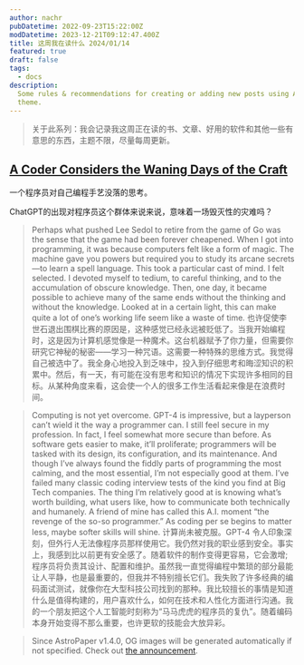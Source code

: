 ```yaml
---
author: nachr
pubDatetime: 2022-09-23T15:22:00Z
modDatetime: 2023-12-21T09:12:47.400Z
title: 这周我在读什么 2024/01/14
featured: true
draft: false
tags:
  - docs
description:
  Some rules & recommendations for creating or adding new posts using AstroPaper
  theme.
---
```


> 关于此系列：我会记录我这周正在读的书、文章、好用的软件和其他一些有意思的东西，主题不限，尽量每周更新。

## [A Coder Considers the Waning Days of the Craft](https://www.newyorker.com/magazine/2023/11/20/a-coder-considers-the-waning-days-of-the-craft)

一个程序员对自己编程手艺没落的思考。

ChatGPT的出现对程序员这个群体来说来说，意味着一场毁灭性的灾难吗？

> Perhaps what pushed Lee Sedol to retire from the game of Go was the sense that the game had been forever cheapened. When I got into programming, it was because computers felt like a form of magic. The machine gave you powers but required you to study its arcane secrets—to learn a spell language. This took a particular cast of mind. I felt selected. I devoted myself to tedium, to careful thinking, and to the accumulation of obscure knowledge. Then, one day, it became possible to achieve many of the same ends without the thinking and without the knowledge. Looked at in a certain light, this can make quite a lot of one’s working life seem like a waste of time.
> 也许促使李世石退出围棋比赛的原因是，这种感觉已经永远被贬低了。当我开始编程时，这是因为计算机感觉像是一种魔术。这台机器赋予了你力量，但需要你研究它神秘的秘密——学习一种咒语。这需要一种特殊的思维方式。我觉得自己被选中了。我全身心地投入到乏味中，投入到仔细思考和晦涩知识的积累中。然后，有一天，有可能在没有思考和知识的情况下实现许多相同的目标。从某种角度来看，这会使一个人的很多工作生活看起来像是在浪费时间。

> Computing is not yet overcome. GPT-4 is impressive, but a layperson can’t wield it the way a programmer can. I still feel secure in my profession. In fact, I feel somewhat more secure than before. As software gets easier to make, it’ll proliferate; programmers will be tasked with its design, its configuration, and its maintenance. And though I’ve always found the fiddly parts of programming the most calming, and the most essential, I’m not especially good at them. I’ve failed many classic coding interview tests of the kind you find at Big Tech companies. The thing I’m relatively good at is knowing what’s worth building, what users like, how to communicate both technically and humanely. A friend of mine has called this A.I. moment “the revenge of the so-so programmer.” As coding per se begins to matter less, maybe softer skills will shine.
> 计算尚未被克服。GPT-4 令人印象深刻，但外行人无法像程序员那样使用它。我仍然对我的职业感到安全。事实上，我感到比以前更有安全感了。随着软件的制作变得更容易，它会激增;程序员将负责其设计、配置和维护。虽然我一直觉得编程中繁琐的部分最能让人平静，也是最重要的，但我并不特别擅长它们。我失败了许多经典的编码面试测试，就像你在大型科技公司找到的那种。我比较擅长的事情是知道什么是值得构建的，用户喜欢什么，如何在技术和人性化方面进行沟通。我的一个朋友把这个人工智能时刻称为“马马虎虎的程序员的复仇”。随着编码本身开始变得不那么重要，也许更软的技能会大放异彩。

> Since AstroPaper v1.4.0, OG images will be generated automatically if not specified. Check out [the announcement](https://astro-paper.pages.dev/posts/dynamic-og-image-generation-in-astropaper-blog-posts/).
